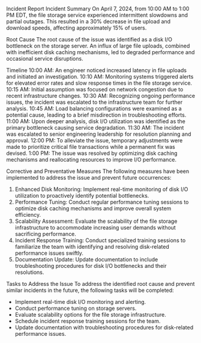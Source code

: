 Incident Report
Incident Summary
On April 7, 2024, from 10:00 AM to 1:00 PM EDT, the file storage service experienced intermittent slowdowns and partial outages. This resulted in a 30% decrease in file upload and download speeds, affecting approximately 15% of users.

Root Cause
The root cause of the issue was identified as a disk I/O bottleneck on the storage server. An influx of large file uploads, combined with inefficient disk caching mechanisms, led to degraded performance and occasional service disruptions.

Timeline
10:00 AM: An engineer noticed increased latency in file uploads and initiated an investigation.
10:10 AM: Monitoring systems triggered alerts for elevated error rates and slow response times in the file storage service.
10:15 AM: Initial assumption was focused on network congestion due to recent infrastructure changes.
10:30 AM: Recognizing ongoing performance issues, the incident was escalated to the infrastructure team for further analysis.
10:45 AM: Load balancing configurations were examined as a potential cause, leading to a brief misdirection in troubleshooting efforts.
11:00 AM: Upon deeper analysis, disk I/O utilization was identified as the primary bottleneck causing service degradation.
11:30 AM: The incident was escalated to senior engineering leadership for resolution planning and approval.
12:00 PM: To alleviate the issue, temporary adjustments were made to prioritize critical file transactions while a permanent fix was devised.
1:00 PM: The issue was resolved by optimizing disk caching mechanisms and reallocating resources to improve I/O performance.

Corrective and Preventative Measures
The following measures have been implemented to address the issue and prevent future occurrences:

1. Enhanced Disk Monitoring: Implement real-time monitoring of disk I/O utilization to proactively identify potential bottlenecks.
2. Performance Tuning: Conduct regular performance tuning sessions to optimize disk caching mechanisms and improve overall system efficiency.
3. Scalability Assessment: Evaluate the scalability of the file storage infrastructure to accommodate increasing user demands without sacrificing performance.
4. Incident Response Training: Conduct specialized training sessions to familiarize the team with identifying and resolving disk-related performance issues swiftly.
5. Documentation Update: Update documentation to include troubleshooting procedures for disk I/O bottlenecks and their resolutions.

Tasks to Address the Issue
To address the identified root cause and prevent similar incidents in the future, the following tasks will be completed:

- Implement real-time disk I/O monitoring and alerting.
- Conduct performance tuning on storage servers.
- Evaluate scalability options for the file storage infrastructure.
- Schedule incident response training sessions for the team.
- Update documentation with troubleshooting procedures for disk-related performance issues.
